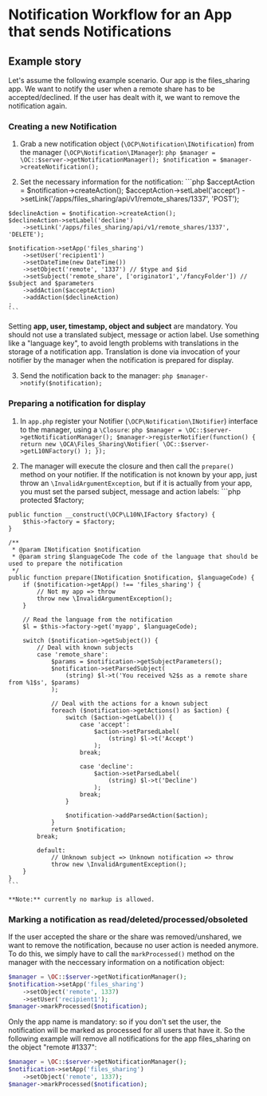 # Notification Workflow for an App that sends Notifications

## Example story

Let's assume the following example scenario. Our app is the files_sharing app. We want
to notify the user when a remote share has to be accepted/declined. If the user has dealt
with it, we want to remove the notification again.

### Creating a new Notification

  1. Grab a new notification object (`\OCP\Notification\INotification`) from the manager
  (`\OCP\Notification\IManager`):
    ```php
    $manager = \OC::$server->getNotificationManager();
    $notification = $manager->createNotification();
    ```

  2. Set the necessary information for the notification:
    ```php
    $acceptAction = $notification->createAction();
    $acceptAction->setLabel('accept')
        ->setLink('/apps/files_sharing/api/v1/remote_shares/1337', 'POST');

    $declineAction = $notification->createAction();
    $declineAction->setLabel('decline')
        ->setLink('/apps/files_sharing/api/v1/remote_shares/1337', 'DELETE');

    $notification->setApp('files_sharing')
        ->setUser('recipient1')
        ->setDateTime(new DateTime())
        ->setObject('remote', '1337') // $type and $id
        ->setSubject('remote_share', ['originator1','/fancyFolder']) // $subject and $parameters
        ->addAction($acceptAction)
        ->addAction($declineAction)
    ;
    ```
  Setting **app, user, timestamp, object and subject** are mandatory. You should not use a
  translated subject, message or action label. Use something like a "language key", to avoid
  length problems with translations in the storage of a notification app. Translation is done
  via invocation of your notifier by the manager when the notification is prepared for display.

  3. Send the notification back to the manager:
    ```php
    $manager->notify($notification);
    ```

### Preparing a notification for display

  1. In `app.php` register your Notifier (`\OCP\Notification\INotifier`) interface to the manager,
  using a `\Closure`:
    ```php
    $manager = \OC::$server->getNotificationManager();
    $manager->registerNotifier(function() {
        return new \OCA\Files_Sharing\Notifier(
            \OC::$server->getL10NFactory()
        );
    });
    ```

  2. The manager will execute the closure and then call the `prepare()` method on your notifier.
  If the notification is not known by your app, just throw an `\InvalidArgumentException`,
  but if it is actually from your app, you must set the parsed subject, message and action labels:
    ```php
    protected $factory;

    public function __construct(\OCP\L10N\IFactory $factory) {
        $this->factory = $factory;
    }

    /**
     * @param INotification $notification
     * @param string $languageCode The code of the language that should be used to prepare the notification
     */
    public function prepare(INotification $notification, $languageCode) {
        if ($notification->getApp() !== 'files_sharing') {
            // Not my app => throw
            throw new \InvalidArgumentException();
        }

        // Read the language from the notification
        $l = $this->factory->get('myapp', $languageCode);

        switch ($notification->getSubject()) {
            // Deal with known subjects
            case 'remote_share':
                $params = $notification->getSubjectParameters();
                $notification->setParsedSubject(
                    (string) $l->t('You received %2$s as a remote share from %1$s', $params)
                );
                
                // Deal with the actions for a known subject
                foreach ($notification->getActions() as $action) {
                    switch ($action->getLabel()) {
                        case 'accept':
                            $action->setParsedLabel(
                                (string) $l->t('Accept')
                            );
                        break;
 
                        case 'decline':
                            $action->setParsedLabel(
                                (string) $l->t('Decline')
                            );
                        break;
                    }

                    $notification->addParsedAction($action);
                }
                return $notification;
            break;

            default:
                // Unknown subject => Unknown notification => throw
                throw new \InvalidArgumentException();
        }
    }
    ```

    **Note:** currently no markup is allowed.

### Marking a notification as read/deleted/processed/obsoleted

If the user accepted the share or the share was removed/unshared, we want to remove
the notification, because no user action is needed anymore. To do this, we simply have to
call the `markProcessed()` method on the manager with the neccessary information on a
notification object:

```php
$manager = \OC::$server->getNotificationManager();
$notification->setApp('files_sharing')
    ->setObject('remote', 1337)
    ->setUser('recipient1');
$manager->markProcessed($notification);
```

Only the app name is mandatory: so if you don't set the user, the notification
will be marked as processed for all users that have it. So the following example will
remove all notifications for the app files_sharing on the object "remote #1337":

```php
$manager = \OC::$server->getNotificationManager();
$notification->setApp('files_sharing')
    ->setObject('remote', 1337);
$manager->markProcessed($notification);
```
